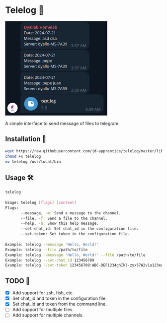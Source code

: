 # Telelog 📩

![sample](assets/sample.png)

A simple interface to send message of files to telegram.

## Installation 🚀

```bash
wget https://raw.githubusercontent.com/jd-apprentice/telelog/master/lib/telelog
chmod +x telelog
mv telelog /usr/local/bin
```

## Usage 🛠

```bash
telelog

Usage: telelog [flags] [content]
Flags: 
       --message, -m: Send a message to the channel.
       --file, -f: Send a file to the channel.
       --help, -h: Show this help message.
       --set-chat_id: Set chat_id in the configuration file.
       --set-token: Set token in the configuration file.

Example: telelog --message 'Hello, World!'
Example: telelog --file /path/to/file
Example: telelog --message 'Hello, World!' --file /path/to/file
Example: telelog --set-chat_id 123456789
Example: telelog --set-token 123456789:ABC-DEF1234ghIkl-zyx57W2v1u123ew11
```

## TODO 📝

- [x] Add support for zsh, fish, etc.
- [x] Set chat_id and token in the configuration file.
- [x] Set chat_id and token from the command line.
- [ ] Add support for multiple files.
- [ ] Add support for multiple channels.

